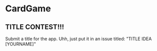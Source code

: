 # CardGame

## TITLE CONTEST!!!
Submit a title for the app.  Uhh, just put it in an issue titled: "TITLE IDEA [YOURNAME]"
